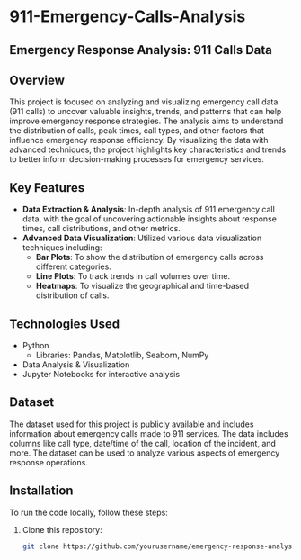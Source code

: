 # 911-Emergency-Calls-Analysis

## Emergency Response Analysis: 911 Calls Data

## Overview

This project is focused on analyzing and visualizing emergency call data (911 calls) to uncover valuable insights, trends, and patterns that can help improve emergency response strategies. The analysis aims to understand the distribution of calls, peak times, call types, and other factors that influence emergency response efficiency. By visualizing the data with advanced techniques, the project highlights key characteristics and trends to better inform decision-making processes for emergency services.

## Key Features

- **Data Extraction & Analysis**: In-depth analysis of 911 emergency call data, with the goal of uncovering actionable insights about response times, call distributions, and other metrics.
- **Advanced Data Visualization**: Utilized various data visualization techniques including:
  - **Bar Plots**: To show the distribution of emergency calls across different categories.
  - **Line Plots**: To track trends in call volumes over time.
  - **Heatmaps**: To visualize the geographical and time-based distribution of calls.
  
## Technologies Used

- Python
  - Libraries: Pandas, Matplotlib, Seaborn, NumPy
- Data Analysis & Visualization
- Jupyter Notebooks for interactive analysis

## Dataset

The dataset used for this project is publicly available and includes information about emergency calls made to 911 services. The data includes columns like call type, date/time of the call, location of the incident, and more. The dataset can be used to analyze various aspects of emergency response operations.

## Installation

To run the code locally, follow these steps:

1. Clone this repository:
   ```bash
   git clone https://github.com/yourusername/emergency-response-analysis.git
